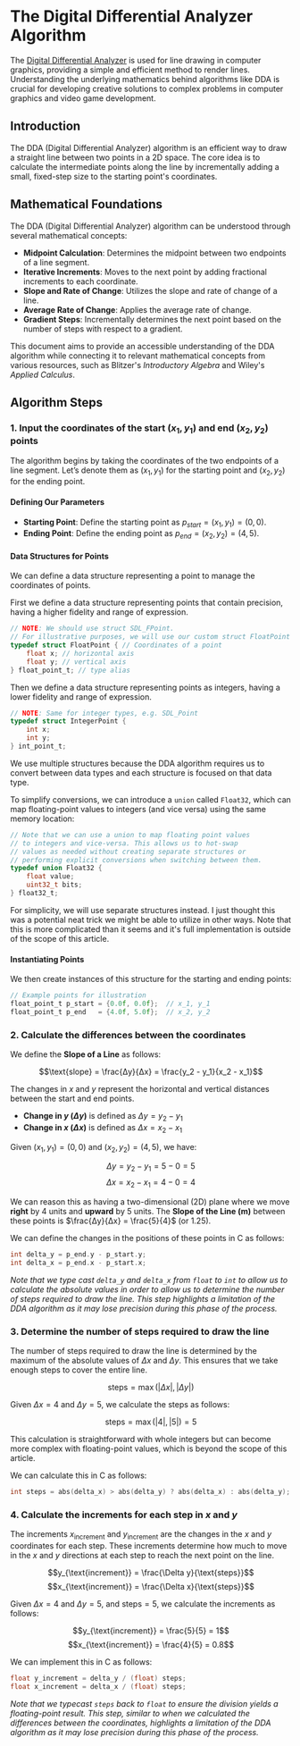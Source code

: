 # The Digital Differential Analyzer Algorithm

The [Digital Differential Analyzer](https://en.wikipedia.org/wiki/Digital_differential_analyser) is used for line drawing in computer graphics, providing a simple and efficient method to render lines. Understanding the underlying mathematics behind algorithms like DDA is crucial for developing creative solutions to complex problems in computer graphics and video game development.

## Introduction

The DDA (Digital Differential Analyzer) algorithm is an efficient way to draw a straight line between two points in a 2D space. The core idea is to calculate the intermediate points along the line by incrementally adding a small, fixed-step size to the starting point's coordinates.

## Mathematical Foundations

The DDA (Digital Differential Analyzer) algorithm can be understood through several mathematical concepts:

- **Midpoint Calculation**: Determines the midpoint between two endpoints of a line segment.
- **Iterative Increments**: Moves to the next point by adding fractional increments to each coordinate.
- **Slope and Rate of Change**: Utilizes the slope and rate of change of a line.
- **Average Rate of Change**: Applies the average rate of change.
- **Gradient Steps**: Incrementally determines the next point based on the number of steps with respect to a gradient.

This document aims to provide an accessible understanding of the DDA algorithm while connecting it to relevant mathematical concepts from various resources, such as Blitzer's *Introductory Algebra* and Wiley's *Applied Calculus*.

## Algorithm Steps

### 1. Input the coordinates of the start $(x_1, y_1)$ and end $(x_2, y_2)$ points

The algorithm begins by taking the coordinates of the two endpoints of a line segment. Let’s denote them as $(x_1, y_1)$ for the starting point and $(x_2, y_2)$ for the ending point.

#### Defining Our Parameters

- **Starting Point**: Define the starting point as $p_{start} = (x_1, y_1) = (0, 0)$.
- **Ending Point**: Define the ending point as $p_{end} = (x_2, y_2) = (4, 5)$.

#### Data Structures for Points

We can define a data structure representing a point to manage the coordinates of points.

First we define a data structure representing points that contain precision, having a higher fidelity and range of expression.

```c
// NOTE: We should use struct SDL_FPoint.
// For illustrative purposes, we will use our custom struct FloatPoint instead.
typedef struct FloatPoint { // Coordinates of a point
    float x; // horizontal axis
    float y; // vertical axis
} float_point_t; // type alias
```

Then we define a data structure representing points as integers, having a lower fidelity and range of expression.

```c
// NOTE: Same for integer types, e.g. SDL_Point
typedef struct IntegerPoint {
    int x;
    int y;
} int_point_t;
```

We use multiple structures because the DDA algorithm requires us to convert between data types and each structure is focused on that data type.

To simplify conversions, we can introduce a `union` called `Float32`, which can map floating-point values to integers (and vice versa) using the same memory location:

```c
// Note that we can use a union to map floating point values
// to integers and vice-versa. This allows us to hot-swap
// values as needed without creating separate structures or
// performing explicit conversions when switching between them.
typedef union Float32 {
    float value;
    uint32_t bits;
} float32_t;
```

For simplicity, we will use separate structures instead. I just thought this was a potential neat trick we might be able to utilize in other ways. Note that this is more complicated than it seems and it's full implementation is outside of the scope of this article.

#### Instantiating Points

We then create instances of this structure for the starting and ending points:

```c
// Example points for illustration
float_point_t p_start = {0.0f, 0.0f};  // x_1, y_1
float_point_t p_end   = {4.0f, 5.0f};  // x_2, y_2
```

### 2. Calculate the differences between the coordinates

We define the **Slope of a Line** as follows:

$$\text{slope} = \frac{Δy}{Δx} = \frac{y_2 - y_1}{x_2 - x_1}$$

The changes in $x$ and $y$ represent the horizontal and vertical distances between the start and end points.

- **Change in $y$ ($\Delta y$)** is defined as $\Delta y = y_2 - y_1$
- **Change in $x$ ($\Delta x$)** is defined as $\Delta x = x_2 - x_1$

Given $(x_1, y_1) = (0, 0)$ and $(x_2, y_2) = (4, 5)$, we have:

$$\Delta y = y_2 - y_1 = 5 - 0 = 5$$
$$\Delta x = x_2 - x_1 = 4 - 0 = 4$$

We can reason this as having a two-dimensional (2D) plane where we move **right** by 4 units and **upward** by 5 units. The **Slope of the Line (m)** between these points is $\frac{Δy}{Δx} = \frac{5}{4}$ (or $1.25$).

We can define the changes in the positions of these points in C as follows:

```c
int delta_y = p_end.y - p_start.y;
int delta_x = p_end.x - p_start.x;
```

_Note that we type cast `delta_y` and `delta_x` from `float` to `int` to allow us to calculate the absolute values in order to allow us to determine the number of steps required to draw the line. This step highlights a limitation of the DDA algorithm as it may lose precision during this phase of the process._

### 3. Determine the number of steps required to draw the line

The number of steps required to draw the line is determined by the maximum of the absolute values of $\Delta x$ and $\Delta y$. This ensures that we take enough steps to cover the entire line.

$$\text{steps} = \max(|\Delta x|, |\Delta y|)$$

Given $\Delta x = 4$ and $\Delta y = 5$, we calculate the steps as follows:

$$\text{steps} = \max(|4|, |5|) = 5$$

This calculation is straightforward with whole integers but can become more complex with floating-point values, which is beyond the scope of this article.

We can calculate this in C as follows:

```c
int steps = abs(delta_x) > abs(delta_y) ? abs(delta_x) : abs(delta_y);
```

### 4. Calculate the increments for each step in $x$ and $y$

The increments $x_{\text{increment}}$ and $y_{\text{increment}}$ are the changes in the $x$ and $y$ coordinates for each step. These increments determine how much to move in the $x$ and $y$ directions at each step to reach the next point on the line.

$$y_{\text{increment}} = \frac{\Delta y}{\text{steps}}$$
$$x_{\text{increment}} = \frac{\Delta x}{\text{steps}}$$

Given $\Delta x = 4$ and $\Delta y = 5$, and $\text{steps} = 5$, we calculate the increments as follows:

$$y_{\text{increment}} = \frac{5}{5} = 1$$
$$x_{\text{increment}} = \frac{4}{5} = 0.8$$

We can implement this in C as follows:

```c
float y_increment = delta_y / (float) steps;
float x_increment = delta_x / (float) steps;
```

_Note that we typecast `steps` back to `float` to ensure the division yields a floating-point result. This step, similar to when we calculated the differences between the coordinates, highlights a limitation of the DDA algorithm as it may lose precision during this phase of the process._
